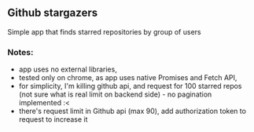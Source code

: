 ## Github stargazers
Simple app that finds starred repositories by group of users

### Notes:
- app uses no external libraries,
- tested only on chrome, as app uses native Promises and Fetch API,
- for simplicity, I'm killing github api, and request for 100 starred repos (not sure what is real limit on backend side) - no pagination implemented :<
- there's request limit in Github api (max 90), add authorization token to request to increase it
